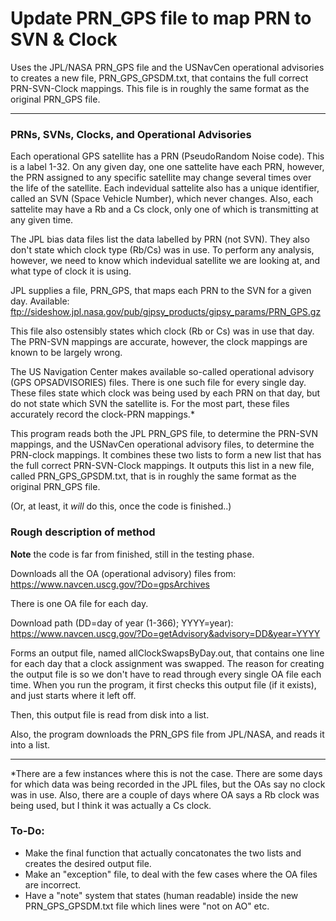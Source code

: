 # Update PRN_GPS file to map PRN to SVN & Clock


Uses the JPL/NASA PRN_GPS file and the USNavCen operational advisories to creates a new file, 
PRN_GPS_GPSDM.txt, 
that contains the full correct PRN-SVN-Clock mappings. 
This file is in roughly the same format as the original PRN_GPS file.

********************************************************************************

### PRNs, SVNs, Clocks, and Operational Advisories

Each operational GPS satellite has a PRN (PseudoRandom Noise code).
This is a label 1-32.
On any given day, one one sattelite have each PRN, however, the PRN assigned
to any specific satellite may change several times over the life of the 
satellite.
Each indevidual sattelite also has a unique identifier, called an SVN (Space
Vehicle Number), which never changes.
Also, each sattelite may have a Rb and a Cs clock, only one of which is 
transmitting at any given time.

The JPL bias data files list the data labelled by PRN (not SVN). They also don't
state which clock type (Rb/Cs) was in use.
To perform any analysis, however, we need to know which indevidual satellite
we are looking at, and what type of clock it is using.

JPL supplies a file, PRN_GPS, that maps each PRN to the SVN for a given day.
Available:
ftp://sideshow.jpl.nasa.gov/pub/gipsy_products/gipsy_params/PRN_GPS.gz

This file also ostensibly states which clock (Rb or Cs) was in use that day.
The PRN-SVN mappings are accurate, however, the clock mappings are known to be
largely wrong.

The US Navigation Center makes available so-called operational advisory
(GPS OPSADVISORIES) files. There is one such file for every single day.
These files state which clock was being used by each PRN on that day, but do
not state which SVN the satellite is.
For the most part, these files accurately record the clock-PRN mappings.*

This program reads both the JPL PRN_GPS file, to determine the PRN-SVN mappings,
and the USNavCen operational advisory files, to determine the PRN-clock mappings.
It combines these two lists to form a new list that has the full correct
PRN-SVN-Clock mappings. It outputs this list in a new file, called
PRN_GPS_GPSDM.txt, that is in roughly the same format as the original PRN_GPS file.

(Or, at least, it _will_ do this, once the code is finished..)


### Rough description of method

**Note** the code is far from finished, still in the testing phase.

Downloads all the OA (operational advisory) files from:
https://www.navcen.uscg.gov/?Do=gpsArchives

There is one OA file for each day.

Download path (DD=day of year (1-366); YYYY=year):
https://www.navcen.uscg.gov/?Do=getAdvisory&advisory=DD&year=YYYY



Forms an output file, named allClockSwapsByDay.out, that contains one line
for each day that a clock assignment was swapped.
The reason for creating the output file is so we don't have to read through 
every single OA file each time. 
When you run the program, it first checks this output file (if it exists), and
just starts where it left off.

Then, this output file is read from disk into a list.

Also, the program downloads the PRN_GPS file from JPL/NASA, and reads it into a
list.



********************************************************************************

*There are a few instances where this is not the case.
There are some days for which data was being recorded in the JPL files, but the
OAs say no clock was in use.
Also, there are a couple of days where OA says a Rb clock was being used, but I
think it was actually a Cs clock.


### To-Do:

  * Make the final function that actually concatonates the two lists and creates
    the desired output file.
  * Make an "exception" file, to deal with the few cases where the OA files are
    incorrect.
  * Have a "note" system that states (human readable) inside the 
    new PRN_GPS_GPSDM.txt file which lines were "not on AO" etc.




















